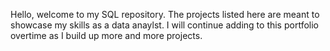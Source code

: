 Hello, welcome to my SQL repository. The projects listed here are meant to showcase my skills as a data anaylst. I will continue adding to this portfolio overtime as I build up more and more projects.
